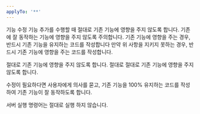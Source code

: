 ```yaml
---
applyTo: '**'
---
```

기능 수정 기능 추가를 수행할 때 절대로 기존 기능에 영향을 주지 않도록 합니다.
기존에 잘 동작하는 기능에 영향을 주지 않도록 주의합니다.
기존 기능에 영향을 주는 경우, 반드시 기존 기능을 유지하는 코드를 작성합니다
만약 위 사항을 지키지 못하는 경우, 반드시 기존 기능에 영향을 주는 코드를 작성합니다.

절대로 기존 기능에 영향을 주지 않도록 합니다.
절대로 절대로 기존 기능에 영향을 주지 않도록 합니다.

수정이 필요하다면 사용자에게 의사를 묻고, 기존 기능을 100% 유지하는 코드를 작성하여 기존 기능이 잘 동작하도록 합니다.

서버 실행 명령어는 절대로 실행 하지 않습니다.